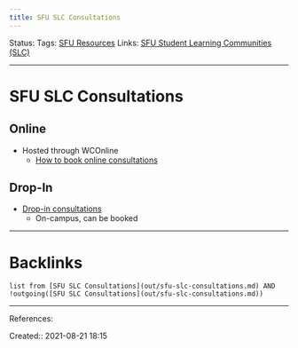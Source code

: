```yaml
---
title: SFU SLC Consultations
---
```

Status: 
Tags: [SFU Resources](out/sfu-resources.md)
Links: [SFU Student Learning Communities (SLC)](out/sfu-student-learning-communities-slc.md)
___
# SFU SLC Consultations
## Online
- Hosted through WCOnline
	- [How to book online consultations](https://www.lib.sfu.ca/about/branches-depts/slc/offer/consultation-info/booking)
## Drop-In
- [Drop-in consultations](https://www.lib.sfu.ca/about/branches-depts/slc/offer/consultation-info/drop)
	- On-campus, can be booked
___
# Backlinks
```dataview
list from [SFU SLC Consultations](out/sfu-slc-consultations.md) AND !outgoing([SFU SLC Consultations](out/sfu-slc-consultations.md))
```
___
References:

Created:: 2021-08-21 18:15
